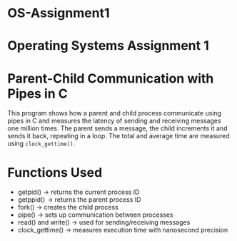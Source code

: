 # OS-Assignment1
# Operating Systems Assignment 1
# Parent-Child Communication with Pipes in C

This program shows how a parent and child process communicate using pipes in C and measures the latency of sending and receiving messages one million times. The parent sends a message, the child increments it and sends it back, repeating in a loop. The total and average time are measured using `clock_gettime()`.

# Functions Used

* getpid() → returns the current process ID
* getppid() → returns the parent process ID
* fork() → creates the child process
* pipe() → sets up communication between processes
* read() and write() → used for sending/receiving messages
* clock_gettime() → measures execution time with nanosecond precision
